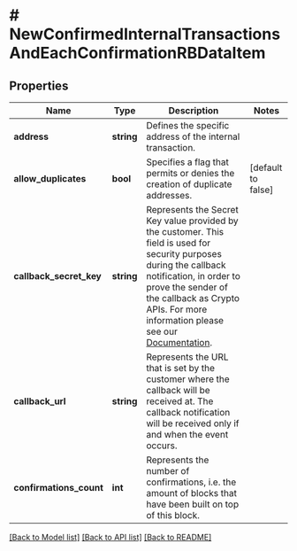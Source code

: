 # # NewConfirmedInternalTransactionsAndEachConfirmationRBDataItem

## Properties

Name | Type | Description | Notes
------------ | ------------- | ------------- | -------------
**address** | **string** | Defines the specific address of the internal transaction. |
**allow_duplicates** | **bool** | Specifies a flag that permits or denies the creation of duplicate addresses. | [default to false]
**callback_secret_key** | **string** | Represents the Secret Key value provided by the customer. This field is used for security purposes during the callback notification, in order to prove the sender of the callback as Crypto APIs. For more information please see our [Documentation](https://developers.cryptoapis.io/technical-documentation/general-information/callbacks#callback-security). |
**callback_url** | **string** | Represents the URL that is set by the customer where the callback will be received at. The callback notification will be received only if and when the event occurs. |
**confirmations_count** | **int** | Represents the number of confirmations, i.e. the amount of blocks that have been built on top of this block. |

[[Back to Model list]](../../README.md#models) [[Back to API list]](../../README.md#endpoints) [[Back to README]](../../README.md)
